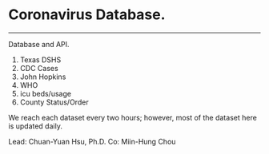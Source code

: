 # Coronavirus Database.  
---  

Database and API.  
1. Texas DSHS    
2. CDC Cases    
3. John Hopkins   
4. WHO  
5. icu beds/usage  
6. County Status/Order  


We reach each dataset every two hours; however, most of the dataset here is updated daily.   

Lead: Chuan-Yuan Hsu, Ph.D.
Co: Miin-Hung Chou

